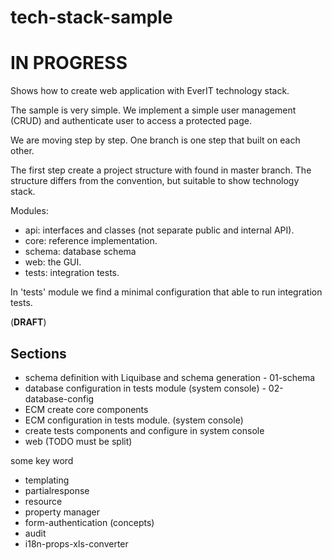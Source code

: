 # tech-stack-sample
# IN PROGRESS

Shows how to create web application with EverIT technology stack.

The sample is very simple. We implement a simple user management (CRUD) and authenticate user to access a protected page.

We are moving step by step. One branch is one step that built on each other.

The first step create a project structure with found in master branch. The structure differs from the convention, but suitable to show technology stack. 

Modules:
* api: interfaces and classes (not separate public and internal API).
* core: reference implementation.
* schema: database schema
* web: the GUI.
* tests: integration tests.

In 'tests' module we find a minimal configuration that able to run integration tests.

(**DRAFT**)
## Sections 
* schema definition with Liquibase and schema generation - 01-schema
* database configuration in tests module (system console) - 02-database-config
* ECM create core components
* ECM configuration in tests module. (system console)
* create tests components and configure in system console
* web (TODO must be split) 

some key word
* templating
* partialresponse
* resource
* property manager
* form-authentication (concepts)
* audit
* i18n-props-xls-converter 